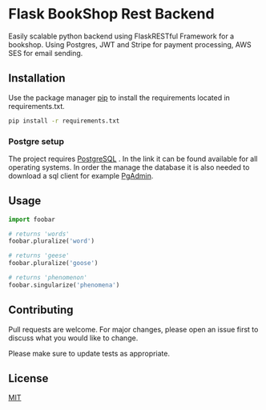 # Flask BookShop Rest Backend

Easily scalable python backend using FlaskRESTful Framework for a bookshop. Using Postgres, JWT and Stripe for payment processing, 
AWS SES for email sending. 

## Installation

Use the package manager [pip](https://pip.pypa.io/en/stable/) to install the requirements located in requirements.txt.

```bash
pip install -r requirements.txt
```

### Postgre setup

The project requires [PostgreSQL](https://www.postgresql.org/download/) . In the link it can be found available 
for all operating systems. In order the manage the database it is also needed to download a sql client for example
[PgAdmin](https://www.pgadmin.org/download/).

## Usage

```python
import foobar

# returns 'words'
foobar.pluralize('word')

# returns 'geese'
foobar.pluralize('goose')

# returns 'phenomenon'
foobar.singularize('phenomena')
```

## Contributing

Pull requests are welcome. For major changes, please open an issue first
to discuss what you would like to change.

Please make sure to update tests as appropriate.

## License

[MIT](https://choosealicense.com/licenses/mit/)